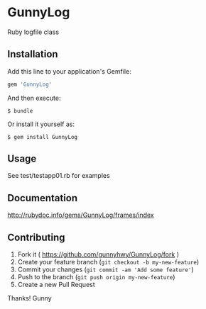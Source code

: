 # GunnyLog

Ruby logfile class

## Installation

Add this line to your application's Gemfile:

```ruby
gem 'GunnyLog'
```

And then execute:

    $ bundle

Or install it yourself as:

    $ gem install GunnyLog

## Usage

See test/testapp01.rb for examples

## Documentation

http://rubydoc.info/gems/GunnyLog/frames/index

## Contributing

1. Fork it ( https://github.com/gunnyhwy/GunnyLog/fork )
2. Create your feature branch (`git checkout -b my-new-feature`)
3. Commit your changes (`git commit -am 'Add some feature'`)
4. Push to the branch (`git push origin my-new-feature`)
5. Create a new Pull Request

Thanks!
Gunny